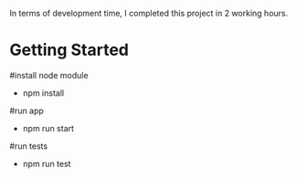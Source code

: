 In terms of development time, I completed this project in 2 working hours.

# Getting Started

#install node module
* npm install

#run app
* npm run start

#run tests
* npm run test
